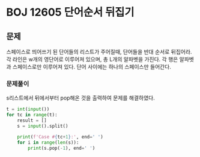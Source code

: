 # BOJ 12605 단어순서 뒤집기
## 문제
스페이스로 띄어쓰기 된 단어들의 리스트가 주어질때, 단어들을 반대 순서로 뒤집어라. 각 라인은 w개의 영단어로 이루어져 있으며, 총 L개의 알파벳을 가진다. 각 행은 알파벳과 스페이스로만 이루어져 있다. 단어 사이에는 하나의 스페이스만 들어간다.
### 문제풀이
s리스트에서 뒤에서부터 pop해온 것을 출력하여 문제를 해결하였다. 
```python
t = int(input())
for tc in range(t):
    result = []
    s = input().split()

    print(f'Case #{tc+1}:', end=' ')
    for i in range(len(s)):
        print(s.pop(-1), end=' ')
```